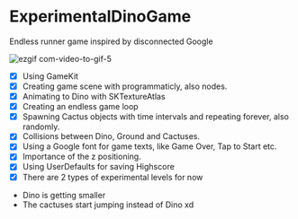 # ExperimentalDinoGame
Endless runner game inspired by disconnected Google


![ezgif com-video-to-gif-5](https://user-images.githubusercontent.com/96667197/147396082-bfbc1adf-f211-4067-9ba2-70a6feb22974.gif)




- [x] Using GameKit
- [x] Creating game scene with programmaticly, also nodes.
- [x] Animating to Dino with SKTextureAtlas 
- [x] Creating an endless game loop
- [x] Spawning Cactus objects with time intervals and repeating forever, also randomly.
- [x] Collisions between Dino, Ground and Cactuses.
- [x] Using a Google font for game texts, like Game Over, Tap to Start etc.
- [x] Importance of the z positioning.
- [x] Using UserDefaults for saving Highscore
- [x] There are 2 types of experimental levels for now
- Dino is getting smaller
- The cactuses start jumping instead of Dino xd
